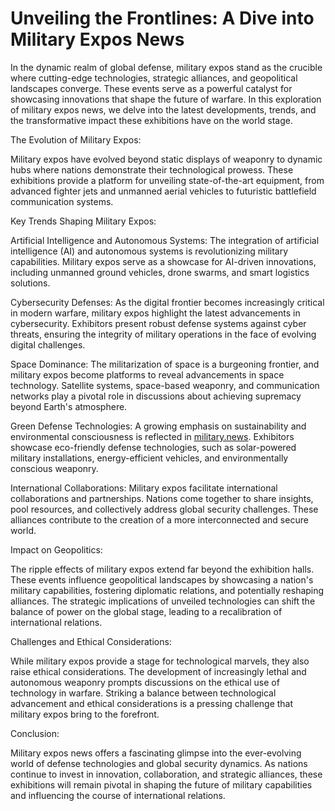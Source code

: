 # Unveiling the Frontlines: A Dive into Military Expos News
In the dynamic realm of global defense, military expos stand as the crucible where cutting-edge technologies, strategic alliances, and geopolitical landscapes converge. These events serve as a powerful catalyst for showcasing innovations that shape the future of warfare. In this exploration of military expos news, we delve into the latest developments, trends, and the transformative impact these exhibitions have on the world stage.


The Evolution of Military Expos:


Military expos have evolved beyond static displays of weaponry to dynamic hubs where nations demonstrate their technological prowess. These exhibitions provide a platform for unveiling state-of-the-art equipment, from advanced fighter jets and unmanned aerial vehicles to futuristic battlefield communication systems.


Key Trends Shaping Military Expos:


Artificial Intelligence and Autonomous Systems:
The integration of artificial intelligence (AI) and autonomous systems is revolutionizing military capabilities. Military expos serve as a showcase for AI-driven innovations, including unmanned ground vehicles, drone swarms, and smart logistics solutions.


Cybersecurity Defenses:
As the digital frontier becomes increasingly critical in modern warfare, military expos highlight the latest advancements in cybersecurity. Exhibitors present robust defense systems against cyber threats, ensuring the integrity of military operations in the face of evolving digital challenges.

Space Dominance:
The militarization of space is a burgeoning frontier, and military expos become platforms to reveal advancements in space technology. Satellite systems, space-based weaponry, and communication networks play a pivotal role in discussions about achieving supremacy beyond Earth's atmosphere.

Green Defense Technologies:
A growing emphasis on sustainability and environmental consciousness is reflected in <a href="https://military.news/">military.news</a>. Exhibitors showcase eco-friendly defense technologies, such as solar-powered military installations, energy-efficient vehicles, and environmentally conscious weaponry.

International Collaborations:
Military expos facilitate international collaborations and partnerships. Nations come together to share insights, pool resources, and collectively address global security challenges. These alliances contribute to the creation of a more interconnected and secure world.

Impact on Geopolitics:

The ripple effects of military expos extend far beyond the exhibition halls. These events influence geopolitical landscapes by showcasing a nation's military capabilities, fostering diplomatic relations, and potentially reshaping alliances. The strategic implications of unveiled technologies can shift the balance of power on the global stage, leading to a recalibration of international relations.

Challenges and Ethical Considerations:

While military expos provide a stage for technological marvels, they also raise ethical considerations. The development of increasingly lethal and autonomous weaponry prompts discussions on the ethical use of technology in warfare. Striking a balance between technological advancement and ethical considerations is a pressing challenge that military expos bring to the forefront.

Conclusion:

Military expos news offers a fascinating glimpse into the ever-evolving world of defense technologies and global security dynamics. As nations continue to invest in innovation, collaboration, and strategic alliances, these exhibitions will remain pivotal in shaping the future of military capabilities and influencing the course of international relations.
